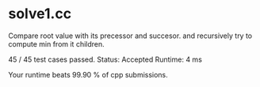 # solve1.cc

Compare root value with its precessor and succesor.
and recursively try to compute min from it children.

45 / 45 test cases passed.
Status: Accepted
Runtime: 4 ms

Your runtime beats 99.90 % of cpp submissions.

